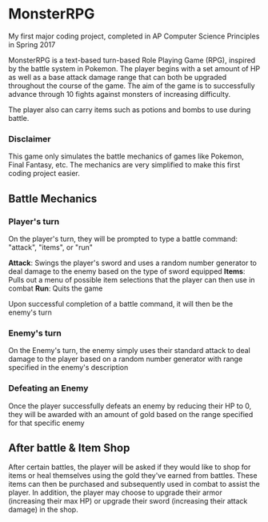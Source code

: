 # MonsterRPG

My first major coding project, completed in AP Computer Science Principles in Spring 2017

MonsterRPG is a text-based turn-based Role Playing Game (RPG), inspired by the battle system in Pokemon. The player begins with a set amount of HP as well as a base attack damage range that can both be upgraded throughout the course of the game. The aim of the game is to successfully advance through 10 fights against monsters of increasing difficulty.

The player also can carry items such as potions and bombs to use during battle. 

### Disclaimer

This game only simulates the battle mechanics of games like Pokemon, Final Fantasy, etc. The mechanics are very simplified to make this first coding project easier.

## Battle Mechanics

### Player's turn

On the player's turn, they will be prompted to type a battle command: "attack", "items", or "run"

**Attack**: Swings the player's sword and uses a random number generator to deal damage to the enemy based on the type of sword equipped
**Items**: Pulls out a menu of possible item selections that the player can then use in combat
**Run**: Quits the game

Upon successful completion of a battle command, it will then be the enemy's turn

### Enemy's turn

On the Enemy's turn, the enemy simply uses their standard attack to deal damage to the player based on a random number generator with range specified in the enemy's description

### Defeating an Enemy

Once the player successfully defeats an enemy by reducing their HP to 0, they will be awarded with an amount of gold based on the range specified for that specific enemy

## After battle & Item Shop

After certain battles, the player will be asked if they would like to shop for items or heal themselves using the gold they've earned from battles. These items can then be purchased and subsequently used in combat to assist the player.
In addition, the player may choose to upgrade their armor (increasing their max HP) or upgrade their sword (increasing their attack damage) in the shop.
